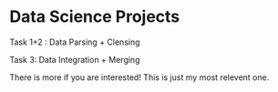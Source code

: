 # Data Science Projects

Task 1+2 : Data Parsing + Clensing

Task 3: Data Integration + Merging

There is more if you are interested! This is just my most relevent one.
